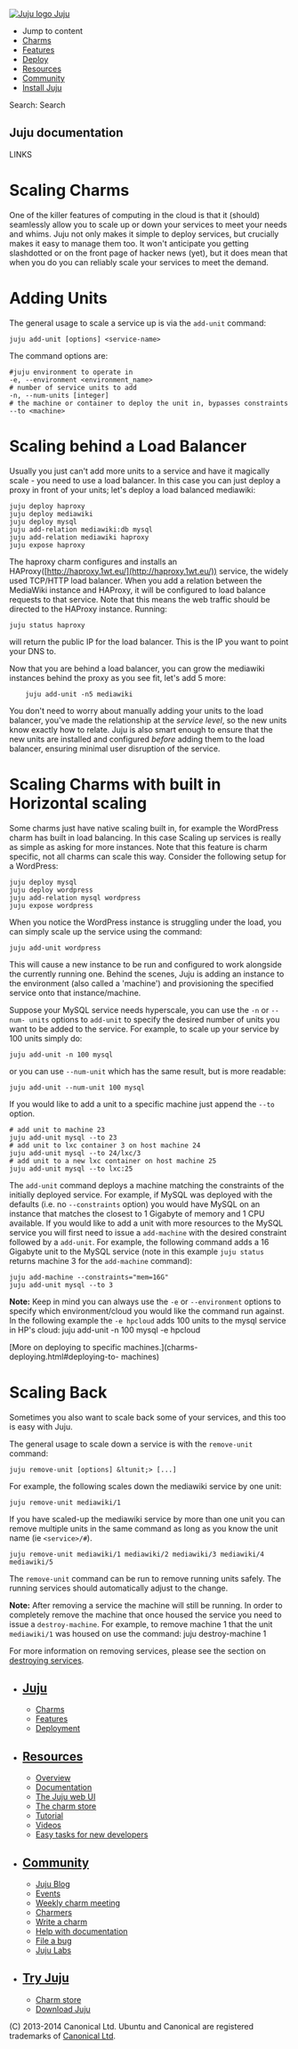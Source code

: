 [ ![Juju logo](//assets.ubuntu.com/sites/ubuntu/latest/u/img/logo.png) Juju
](https://juju.ubuntu.com/)

  - Jump to content
  - [Charms](https://juju.ubuntu.com/charms/)
  - [Features](https://juju.ubuntu.com/features/)
  - [Deploy](https://juju.ubuntu.com/deployment/)
  - [Resources](https://juju.ubuntu.com/resources/)
  - [Community](https://juju.ubuntu.com/community/)
  - [Install Juju](https://juju.ubuntu.com/download/)

Search: Search

## Juju documentation

LINKS

# Scaling Charms

One of the killer features of computing in the cloud is that it (should)
seamlessly allow you to scale up or down your services to meet your needs and
whims. Juju not only makes it simple to deploy services, but crucially makes it
easy to manage them too. It won't anticipate you getting slashdotted or on the
front page of hacker news (yet), but it does mean that when you do you can
reliably scale your services to meet the demand.

#  Adding Units

The general usage to scale a service up is via the `add-unit` command:

    juju add-unit [options] <service-name>

The command options are:

    #juju environment to operate in
    -e, --environment <environment_name>
    # number of service units to add
    -n, --num-units [integer]
    # the machine or container to deploy the unit in, bypasses constraints
    --to <machine>

# Scaling behind a Load Balancer

Usually you just can't add more units to a service and have it magically scale -
you need to use a load balancer. In this case you can just deploy a proxy in
front of your units; let's deploy a load balanced mediawiki:

    juju deploy haproxy
    juju deploy mediawiki
    juju deploy mysql
    juju add-relation mediawiki:db mysql
    juju add-relation mediawiki haproxy
    juju expose haproxy

The haproxy charm configures and installs an
HAProxy([http://haproxy.1wt.eu/](http://haproxy.1wt.eu/)) service, the widely
used TCP/HTTP load balancer. When you add a relation between the MediaWiki
instance and HAProxy, it will be configured to load balance requests to that
service. Note that this means the web traffic should be directed to the HAProxy
instance. Running:

    juju status haproxy

will return the public IP for the load balancer. This is the IP you want to
point your DNS to.

Now that you are behind a load balancer, you can grow the mediawiki instances
behind the proxy as you see fit, let's add 5 more:

    	juju add-unit -n5 mediawiki

You don't need to worry about manually adding your units to the load balancer,
you've made the relationship at the _service level_, so the new units know
exactly how to relate. Juju is also smart enough to ensure that the new units
are installed and configured _before_ adding them to the load balancer, ensuring
minimal user disruption of the service.

# Scaling Charms with built in Horizontal scaling

Some charms just have native scaling built in, for example the WordPress charm
has built in load balancing. In this case Scaling up services is really as
simple as asking for more instances. Note that this feature is charm specific,
not all charms can scale this way. Consider the following setup for a WordPress:

    juju deploy mysql
    juju deploy wordpress
    juju add-relation mysql wordpress
    juju expose wordpress

When you notice the WordPress instance is struggling under the load, you can
simply scale up the service using the command:

    juju add-unit wordpress

This will cause a new instance to be run and configured to work alongside the
currently running one. Behind the scenes, Juju is adding an instance to the
environment (also called a 'machine') and provisioning the specified service
onto that instance/machine.

Suppose your MySQL service needs hyperscale, you can use the `-n` or `--num-
units` options to `add-unit` to specify the desired number of units you want to
be added to the service. For example, to scale up your service by 100 units
simply do:

    juju add-unit -n 100 mysql

or you can use `--num-unit` which has the same result, but is more readable:

    juju add-unit --num-unit 100 mysql

If you would like to add a unit to a specific machine just append the `--to`
option.

    # add unit to machine 23
    juju add-unit mysql --to 23
    # add unit to lxc container 3 on host machine 24
    juju add-unit mysql --to 24/lxc/3 
    # add unit to a new lxc container on host machine 25
    juju add-unit mysql --to lxc:25

The `add-unit` command deploys a machine matching the constraints of the
initially deployed service. For example, if MySQL was deployed with the defaults
(i.e. no `--constraints` option) you would have MySQL on an instance that
matches the closest to 1 Gigabyte of memory and 1 CPU available. If you would
like to add a unit with more resources to the MySQL service you will first need
to issue a `add-machine` with the desired constraint followed by a `add-unit`.
For example, the following command adds a 16 Gigabyte unit to the MySQL service
(note in this example `juju status` returns machine 3 for the `add-machine`
command):

    juju add-machine --constraints="mem=16G"
    juju add-unit mysql --to 3

**Note:** Keep in mind you can always use the `-e` or `--environment` options to specify which environment/cloud you would like the command run against. In the following example the `-e hpcloud` adds 100 units to the mysql service in HP's cloud:
    juju add-unit -n 100 mysql -e hpcloud

[More on deploying to specific machines.](charms-deploying.html#deploying-to-
machines)

# Scaling Back

Sometimes you also want to scale back some of your services, and this too is
easy with Juju.

The general usage to scale down a service is with the `remove-unit` command:

    juju remove-unit [options] &ltunit;> [...]

For example, the following scales down the mediawiki service by one unit:

    juju remove-unit mediawiki/1

If you have scaled-up the mediawiki service by more than one unit you can remove
multiple units in the same command as long as you know the unit name (ie
`<service>/#`).

    juju remove-unit mediawiki/1 mediawiki/2 mediawiki/3 mediawiki/4 mediawiki/5

The `remove-unit` command can be run to remove running units safely. The running
services should automatically adjust to the change.

**Note:** After removing a service the machine will still be running. In order to completely remove the machine that once housed the service you need to issue a `destroy-machine`. For example, to remove machine 1 that the unit `mediawiki/1` was housed on use the command: 
    juju destroy-machine 1

For more information on removing services, please see the section on [destroying
services](charms-destroy.html).

  - ## [Juju](/)

    - [Charms](/charms/)
    - [Features](/features/)
    - [Deployment](/deployment/)
  - ## [Resources](/resources/)

    - [Overview](/resources/overview/)
    - [Documentation](/docs/)
    - [The Juju web UI](/resources/juju-gui/)
    - [The charm store](/docs/authors-charm-store.html)
    - [Tutorial](/docs/getting-started.html#test)
    - [Videos](/resources/videos/)
    - [Easy tasks for new developers](/resources/easy-tasks-for-new-developers/)
  - ## [Community](/community)

    - [Juju Blog](/community/blog/)
    - [Events](/events/)
    - [Weekly charm meeting](/community/weekly-charm-meeting/)
    - [Charmers](/community/charmers/)
    - [Write a charm](/docs/authors-charm-writing.html)
    - [Help with documentation](/docs/contributing.html)
    - [File a bug](https://bugs.launchpad.net/juju-core/+filebug)
    - [Juju Labs](/communiy/labs/)
  - ## [Try Juju](https://jujucharms.com/sidebar/)

    - [Charm store](https://jujucharms.com/)
    - [Download Juju](/download/)

(C) 2013-2014 Canonical Ltd. Ubuntu and Canonical are registered trademarks of
[Canonical Ltd](http://www.canonical.com).

